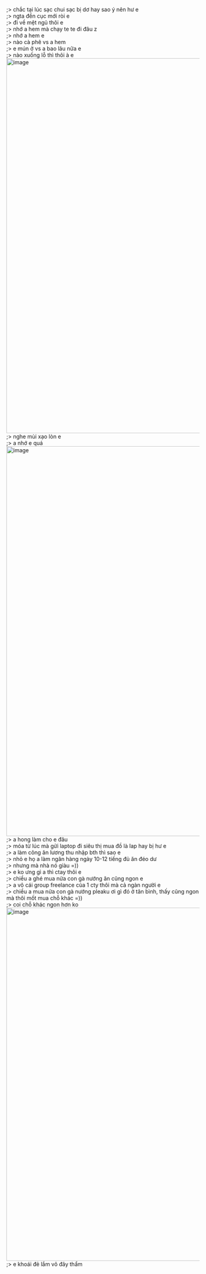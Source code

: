 ;> chắc tại lúc sạc chui sạc bị dơ hay sao ý nên hư e<br>
;> ngta đền cục mới ròi e<br>
;> đi về mệt ngủ thôi e<br>
;> nhớ a hem mà chạy te te đi đâu z<br>
;> nhớ a hem e<br>
;> nào cà phê vs a hem<br>
;> e mún ở vs a bao lâu nữa e<br>
;> nào xuống lỗ thì thôi à e<br>
<img width="941" height="979" alt="image" src="https://github.com/user-attachments/assets/149e68a4-b9c9-4254-bdd7-1a970e130c91" /><br>
;> nghe mùi xạo lòn e<br>
;> a nhớ e quá <br>
<img width="1014" height="1018" alt="image" src="https://github.com/user-attachments/assets/65e74ecd-bf29-446e-960b-55c5c0c9a646" /><br>
;> a hong làm cho e đâu<br>
;> móa từ lúc mà gửi laptop đi siêu thị mua đồ là lap hay bị hư e<br>
;> a làm công ăn lương thu nhập bth thì sao e<br>
;> nhỏ e họ a làm ngân hàng ngày 10-12 tiếng đủ ăn đéo dư<br>
;> nhưng mà nhà nó giàu =))<br>
;> e ko ưng gì a thì ctay thôi e<br>
;> chiều a ghé mua nửa con gà nướng ăn cũng ngon e<br>
;> a vô cái group freelance của 1 cty thôi mà cả ngàn người e<br>
;> chiều a mua nửa con gà nướng pleaku ơi gì đó ở tân bình, thấy cũng ngon mà thôi mốt mua chỗ khác =))<br>
;> coi chỗ khác ngon hơn ko<br>
<img width="828" height="922" alt="image" src="https://github.com/user-attachments/assets/625c3765-13f8-43e5-aaea-a9dd1c9dc628" /><br>
;> e khoái đẻ lắm vô đây thẩm
